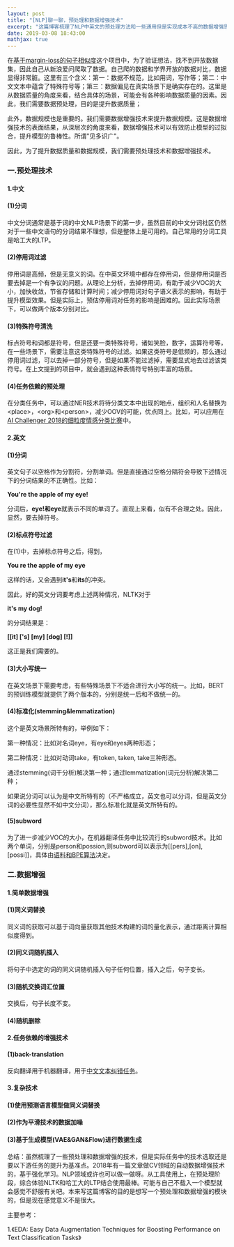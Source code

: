 ```yaml
---
layout: post
title: "[NLP]聊一聊，预处理和数据增强技术"
excerpt: "这篇博客梳理了NLP中英文的预处理方法和一些通用但是实现成本不高的数据增强思路。"
date: 2019-03-08 18:43:00
mathjax: true
---
```


<script type="text/javascript" src="http://cdn.mathjax.org/mathjax/latest/MathJax.js?config=default"></script>

在[基于margin-loss的句子相似度](https://github.com/zhpmatrix/margin-loss-for-sentence-similarity)这个项目中，为了验证想法，找不到开放数据集，因此自己从新浪爱问爬取了数据。自己爬的数据和学界开放的数据对比，数据显得非常脏。这里有三个含义：第一：数据不规范，比如用词，写作等；第二：中文文本中蕴含了特殊符号等；第三：数据偏见在真实场景下是确实存在的。这里是从数据质量的角度来看，结合具体的场景，可能会有各种影响数据质量的因素。因此，我们需要数据预处理，目的是提升数据质量；

此外，数据规模也是重要的。我们需要数据增强技术来提升数据规模。这是数据增强技术的表面结果，从深层次的角度来看，数据增强技术可以有效防止模型的过拟合，提升模型的鲁棒性。所谓"见多识广"。

因此，为了提升数据质量和数据规模，我们需要预处理技术和数据增强技术。

### 一.预处理技术

#### 1.中文

#### (1)分词

中文分词通常是基于词的中文NLP场景下的第一步，虽然目前的中文分词社区仍然对于一些中文语句的分词结果不理想，但是整体上是可用的。自己常用的分词工具是哈工大的LTP。

#### (2)停用词过滤

停用词是高频，但是无意义的词。在中英文环境中都存在停用词，但是停用词是否要去掉是一个有争议的问题。从理论上分析，去掉停用词，有助于减少VOC的大小，加快收敛，节省存储和计算时间；减少停用词对句子语义表示的影响，有助于提升模型效果。但是实际上，预估停用词对任务的影响是困难的。因此实际场景下，可以做两个版本分别对比。

#### (3)特殊符号清洗

标点符号和词都是符号，但是还要一类特殊符号，诸如笑脸，数字，运算符号等，在一些场景下，需要注意这类特殊符号的过滤。如果这类符号是低频的，那么通过停用词过滤，可以去掉一部分符号，但是如果不能过滤掉，需要显式地去过滤该类符号。在上文提到的项目中，就会遇到这种表情符号特别丰富的场景。

#### (4)任务依赖的预处理

在分类任务中，可以通过NER技术将待分类文本中出现的地点，组织和人名替换为\<place\>，\<org\>和\<person\>，减少OOV的可能，优点同上。比如，可以应用在[AI Challenger 2018的细粒度情感分类比赛](https://github.com/xueyouluo/fsauor2018)中。


#### 2.英文

#### (1)分词

英文句子以空格作为分割符，分割单词。但是直接通过空格分隔符会导致下述情况下的分词结果的不正确性。比如：

**You're the apple of my eye!**

分词后，**eye!**和**eye**就表示不同的单词了。直观上来看，似有不合理之处。因此，显然，要去掉符号。

#### (2)标点符号过滤

在(1)中，去掉标点符号之后，得到，

**You re the apple of my eye**

这样的话，又会遇到**it's**和**its**的冲突。

因此，好的英文分词要考虑上述两种情况，NLTK对于

**it's my dog!**

的分词结果是：

**\[\[it\] \['s\] \[my\] \[dog\] \[!\]\]**

这正是我们需要的。

#### (3)大小写统一

在英文场景下需要考虑，有些特殊场景下不适合进行大小写的统一。比如，BERT的预训练模型就提供了两个版本的，分别是统一后和不做统一的。

#### (4)标准化(stemming&lemmatization)

这个是英文场景所特有的，举例如下：

第一种情况：比如对名词eye，有eye和eyes两种形态；

第二种情况：比如对动词take，有token, taken, take三种形态。

通过stemming(词干分析)解决第一种；通过lemmatization(词元分析)解决第二种；

如果说分词可以认为是中文所特有的（不严格成立，英文也可以分词，但是英文分词的必要性显然不如中文分词），那么标准化就是英文所特有的。

#### (5)subword

为了进一步减少VOC的大小，在机器翻译任务中比较流行的subword技术。比如两个单词，分别是person和possion,则subword可以表示为\[\[pers\],\[on\],\[possi\]\]，具体由[语料和BPE算法](https://github.com/rsennrich/subword-nmt)决定。

### 二.数据增强

#### 1.简单数据增强

#### (1)同义词替换

同义词的获取可以基于词向量获取其他技术构建的词的量化表示，通过距离计算相似度得到。

#### (2)同义词随机插入

将句子中选定的词的同义词随机插入句子任何位置，插入之后，句子变长。

#### (3)随机交换词汇位置

交换后，句子长度不变。

#### (4)随机删除

#### 2.任务依赖的增强技术

#### (1)back-translation

反向翻译用于机器翻译，用于[中文文本纠错任务](https://liweinlp.com/?p=5000)。

#### 3.复杂技术

#### (1)使用预测语言模型做同义词替换

#### (2)作为平滑技术的数据加噪

#### (3)基于生成模型(VAE&GAN&Flow)进行数据生成

总结：虽然梳理了一些预处理和数据增强的技术，但是实际任务中的技术选取还是要以下游任务的提升为基准点。2018年有一篇文章做CV领域的自动数据增强技术的，基于强化学习。NLP领域或许也可以做一做呀。从工具使用上，在预处理阶段，综合体验NLTK和哈工大的LTP结合使用最棒。可能与自己不载入一个模型就会感觉不舒服有关吧。本来写这篇博客的目的是想写一个预处理和数据增强的模块的，但是现在感觉意义不是很大。

主要参考：

1.《EDA: Easy Data Augmentation Techniques for Boosting Performance on Text Classification Tasks》
















